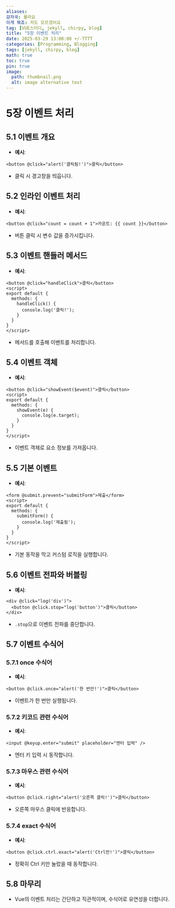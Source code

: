 ```yaml
---
aliases: 
감자국: 몰라요
이게 뭐죠: 저도 모르겠어요
tag: [VUE스터디, jekyll, chirpy, blog]
title: "5장 이벤트 처리"
date: 2025-03-29 13:00:00 +/-TTTT
categories: [Programming, Blogging]
tags: [jekyll, chirpy, blog]
math: true
toc: true
pin: true
image:
  path: thumbnail.png
  alt: image alternative text
---
```


# 5장 이벤트 처리

## 5.1 이벤트 개요
- **예시**:
```vue
<button @click="alert('클릭됨!')">클릭</button>
```
- 클릭 시 경고창을 띄웁니다.

## 5.2 인라인 이벤트 처리
- **예시**:
```vue
<button @click="count = count + 1">카운트: {{ count }}</button>
```
- 버튼 클릭 시 변수 값을 증가시킵니다.

## 5.3 이벤트 핸들러 메서드
- **예시**:
```vue
<button @click="handleClick">클릭</button>
<script>
export default {
  methods: { 
    handleClick() { 
      console.log('클릭!'); 
    } 
  }
}
</script>
```
- 메서드를 호출해 이벤트를 처리합니다.

## 5.4 이벤트 객체
- **예시**:
```vue
<button @click="showEvent($event)">클릭</button>
<script>
export default {
  methods: { 
    showEvent(e) { 
      console.log(e.target); 
    } 
  }
}
</script>
```
- 이벤트 객체로 요소 정보를 가져옵니다.

## 5.5 기본 이벤트
- **예시**:
```vue
<form @submit.prevent="submitForm">제출</form>
<script>
export default {
  methods: { 
    submitForm() { 
      console.log('제출됨'); 
    } 
  }
}
</script>
```
- 기본 동작을 막고 커스텀 로직을 실행합니다.

## 5.6 이벤트 전파와 버블링
- **예시**:
```vue
<div @click="log('div')">
  <button @click.stop="log('button')">클릭</button>
</div>
```
- `.stop`으로 이벤트 전파를 중단합니다.

## 5.7 이벤트 수식어

### 5.7.1 once 수식어
- **예시**:
```vue
<button @click.once="alert('한 번만!')">클릭</button>
```
- 이벤트가 한 번만 실행됩니다.

### 5.7.2 키코드 관련 수식어
- **예시**:
```vue
<input @keyup.enter="submit" placeholder="엔터 입력" />
```
- 엔터 키 입력 시 동작합니다.

### 5.7.3 마우스 관련 수식어
- **예시**:
```vue
<button @click.right="alert('오른쪽 클릭!')">클릭</button>
```
- 오른쪽 마우스 클릭에 반응합니다.

### 5.7.4 exact 수식어
- **예시**:
```vue
<button @click.ctrl.exact="alert('Ctrl만!')">클릭</button>
```
- 정확히 Ctrl 키만 눌렀을 때 동작합니다.

## 5.8 마무리
- Vue의 이벤트 처리는 간단하고 직관적이며, 수식어로 유연성을 더합니다.